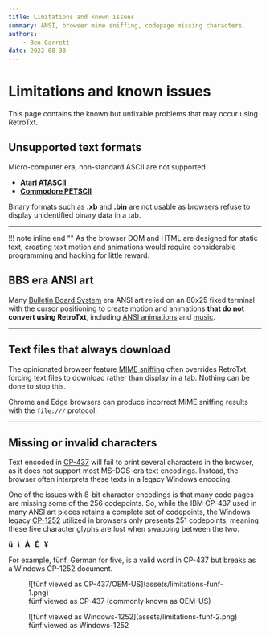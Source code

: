 ```yaml
---
title: Limitations and known issues
summary: ANSI, browser mime sniffing, codepage missing characters.
authors:
    - Ben Garrett
date: 2022-08-30
---
```

# Limitations and known issues

This page contains the known but unfixable problems that may occur using RetroTxt.

## Unsupported text formats

Micro-computer era, non-standard ASCII are not supported.

- [**Atari ATASCII**](https://atariwiki.org/wiki/Wiki.jsp?page=Atari%20ATASCII%20Table)
- [**Commodore PETSCII**](https://sta.c64.org/cbm64pet.html)

Binary formats such as [**.xb**](http://fileformats.archiveteam.org/wiki/XBIN) and **.bin** are not usable as <u>browsers refuse</u> to display unidentified binary data in a tab.

---

!!! note inline end ""
    As the browser DOM and HTML are designed for static text, creating text motion and animations would require considerable programming and hacking for little reward.

## BBS era ANSI art

Many [Bulletin Board System](https://spectrum.ieee.org/tech-history/cyberspace/social-medias-dialup-ancestor-the-bulletin-board-system) era ANSI art relied on an 80x25 fixed terminal with the cursor positioning to create motion and animations **that do not convert using RetroTxt**, including [ANSI animations](http://fileformats.archiveteam.org/wiki/ANSIMation) and [music](http://artscene.textfiles.com/ansimusic/).

---

## Text files that always download

The opinionated browser feature [MIME sniffing](https://en.wikipedia.org/wiki/Content_sniffing) often overrides RetroTxt, forcing text files to download rather than display in a tab. Nothing can be done to stop this.

Chrome and Edge browsers can produce incorrect MIME sniffing results with the `file:///` protocol.

<!--
- Firefox usually produces incorrect MIME sniffing results with the `http(s)://` protocol. -->

---

## Missing or invalid characters

Text encoded in [CP-437](https://en.wikipedia.org/wiki/Code_page_437) will fail to print several characters in the browser, as it does not support most MS-DOS-era text encodings. Instead, the browser often interprets these texts in a legacy Windows encoding.

One of the issues with 8-bit character encodings is that many code pages are missing some of the 256 codepoints.
So, while the IBM CP-437 used in many ANSI art pieces retains a complete set of codepoints, the Windows legacy [CP-1252](https://en.wikipedia.org/wiki/Windows-1252) utilized in browsers only presents 251 codepoints, meaning these five character glyphs are lost when swapping between the two.

**ü &nbsp; ì  &nbsp; Å  &nbsp; É &nbsp; ¥**

For example, fünf, German for five, is a valid word in CP-437 but breaks as a Windows CP-1252 document.

<figure markdown>
  ![fünf viewed as CP-437/OEM-US](assets/limitations-funf-1.png)
  <figcaption>fünf viewed as CP-437 (commonly known as OEM-US)</figcaption>
</figure>

<figure markdown>
  ![fünf viewed as Windows-1252](assets/limitations-funf-2.png)
  <figcaption>fünf viewed as Windows-1252</figcaption>
</figure>
